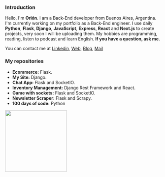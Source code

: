 ### Introduction
Hello, I'm **Orión**. I am a Back-End developer from Buenos Aires, Argentina. 
I'm currently working on my portfolio as a Back-End engineer.
I use daily **Python**, **Flask**, **Django**, **JavaScript**, **Express**, **React** and **Next.js** to create projects, very soon I will be uploading them.
My hobbies are programming, reading, listen to podcast and learn English.
**If you have a question, ask me.**


You can contact me at
[Linkedin](https://github.com/27b#Comming-Soon),
[Web](https://github.com/27b#Comming-Soon),
[Blog](https://github.com/27b#Comming-Soon),
[Mail](https://github.com/27b#Comming-Soon)

### My repositories
- **Ecommerce:** Flask.
- **My Site:** Django.
- **Chat App:** Flask and SocketIO.
- **Inventory Management:** Django Rest Framework and React.
- **Game with sockets:** Flask and SocketIO.
- **Newsletter Scraper:** Flask and Scrapy.
- **100 days of code:** Python

<img width=200 src="https://y.yarn.co/0fd12d7e-8cad-486f-bb78-fb1624472437_text.gif">
